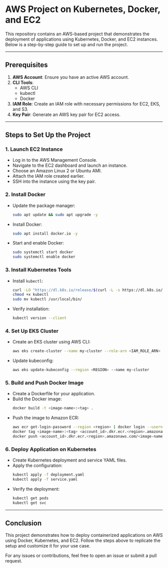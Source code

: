 # AWS Project on Kubernetes, Docker, and EC2

This repository contains an AWS-based project that demonstrates the deployment of applications using Kubernetes, Docker, and EC2 instances. Below is a step-by-step guide to set up and run the project.

---

## Prerequisites

1. **AWS Account**: Ensure you have an active AWS account.
2. **CLI Tools**:
    - AWS CLI
    - kubectl
    - Docker
3. **IAM Role**: Create an IAM role with necessary permissions for EC2, EKS, and S3.
4. **Key Pair**: Generate an AWS key pair for EC2 access.

---

## Steps to Set Up the Project

### 1. Launch EC2 Instance
- Log in to the AWS Management Console.
- Navigate to the EC2 dashboard and launch an instance.
- Choose an Amazon Linux 2 or Ubuntu AMI.
- Attach the IAM role created earlier.
- SSH into the instance using the key pair.

### 2. Install Docker
- Update the package manager:
  ```bash
  sudo apt update && sudo apt upgrade -y
  ```
- Install Docker:
  ```bash
  sudo apt install docker.io -y
  ```
- Start and enable Docker:
  ```bash
  sudo systemctl start docker
  sudo systemctl enable docker
  ```

### 3. Install Kubernetes Tools
- Install `kubectl`:
  ```bash
  curl -LO "https://dl.k8s.io/release/$(curl -L -s https://dl.k8s.io/release/stable.txt)/bin/linux/amd64/kubectl"
  chmod +x kubectl
  sudo mv kubectl /usr/local/bin/
  ```
- Verify installation:
  ```bash
  kubectl version --client
  ```

### 4. Set Up EKS Cluster
- Create an EKS cluster using AWS CLI:
  ```bash
  aws eks create-cluster --name my-cluster --role-arn <IAM_ROLE_ARN> --resources-vpc-config subnetIds=<SUBNET_IDS>,securityGroupIds=<SECURITY_GROUP_IDS>
  ```
- Update kubeconfig:
  ```bash
  aws eks update-kubeconfig --region <REGION> --name my-cluster
  ```

### 5. Build and Push Docker Image
- Create a Dockerfile for your application.
- Build the Docker image:
  ```bash
  docker build -t <image-name>:<tag> .
  ```
- Push the image to Amazon ECR:
  ```bash
  aws ecr get-login-password --region <region> | docker login --username AWS --password-stdin <account_id>.dkr.ecr.<region>.amazonaws.com
  docker tag <image-name>:<tag> <account_id>.dkr.ecr.<region>.amazonaws.com/<image-name>:<tag>
  docker push <account_id>.dkr.ecr.<region>.amazonaws.com/<image-name>:<tag>
  ```

### 6. Deploy Application on Kubernetes
- Create Kubernetes deployment and service YAML files.
- Apply the configuration:
  ```bash
  kubectl apply -f deployment.yaml
  kubectl apply -f service.yaml
  ```
- Verify the deployment:
  ```bash
  kubectl get pods
  kubectl get svc
  ```

---

## Conclusion

This project demonstrates how to deploy containerized applications on AWS using Docker, Kubernetes, and EC2. Follow the steps above to replicate the setup and customize it for your use case.

For any issues or contributions, feel free to open an issue or submit a pull request.